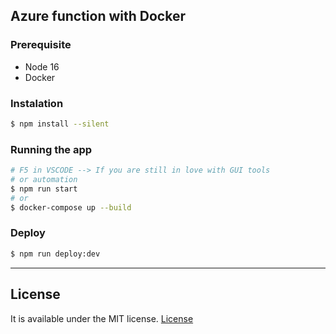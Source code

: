 ## Azure function with Docker


### Prerequisite
 - Node 16
 - Docker


### Instalation

```bash
$ npm install --silent
```

### Running the app

```bash
# F5 in VSCODE --> If you are still in love with GUI tools 
# or automation
$ npm run start
# or
$ docker-compose up --build
```


### Deploy
```bash
$ npm run deploy:dev
```

---


## License

It is available under the MIT license.
[License](https://opensource.org/licenses/mit-license.php)

